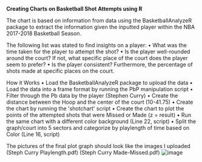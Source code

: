 **Creating Charts on Basketball Shot Attempts using R**

The chart is based on information from data using the BasketballAnalyzeR package to extract the information given the inputted player within the NBA 2017-2018 Basketball Season.  

The following list was stated to find insights on a player: 
	• What was the time taken for the player to attempt the shot?
	• Is the player well-rounded around the court? If not, what specific place of the court does the player seem to prefer?
	• Is the player consistent? Furthermore, the percentage of shots made at specific places on the court.


How it Works 
	• Load the BasketballAnalyzeR package to upload the data 
	• Load the data into a frame format by running the PbP manipulation script
	• Filter through the Pb data by the player (Stephen Curry) 
	• Create the distance between the Hoop and the center of the court (10-41.75)
	• Create the chart by running the 'shotchart' script
	• Create the chart to plot the points of the attempted shots that were Missed or Made (z = result)
	• Run the same chart with a different color background (Line 22, script)
	• Split the graph/court into 5 sectors and categorize by playlength of time based on Color (Line 16, script)
	
The pictures of the final plot graph should look like the images I uploaded (Steph Curry Playlength.pdf) (Steph Curry Made-Missed.pdf) ![image](https://github.com/4rnando/Basketball-Shot-Charts-R-/assets/51896140/2ea00777-3480-430c-85f8-155c27b62987)


